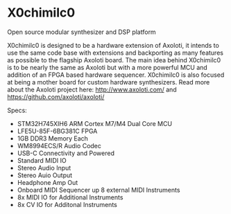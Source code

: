 # X0chimilc0
Open source modular synthesizer and DSP platform

X0chimilc0 is designed to be a hardware extension of Axoloti, it intends to
use the same code base with extensions and backporting as many features as
possible to the flagship Axoloti board. The main idea behind X0chimilc0 is to
be nearly the same as Axoloti but with a more powerful MCU and addition of
an FPGA based hardware sequencer. X0chimilc0 is also focused at being a mother
board for custom hardware synthesizers. Read more about the Axoloti project
here:
http://www.axoloti.com/
and
https://github.com/axoloti/axoloti/

Specs:
- STM32H745XIH6 ARM Cortex M7/M4 Dual Core MCU
- LFE5U-85F-6BG381C FPGA
- 1GB DDR3 Memory Each
- WM8994ECS/R Audio Codec
- USB-C Connectivity and Powered
- Standard MIDI IO
- Stereo Audio Input
- Stereo Auio Output
- Headphone Amp Out
- Onboard MIDI Sequencer up 8 external MIDI Instruments
- 8x MIDI IO for Additional Instruments
- 8x CV IO for Additonal Instruments

